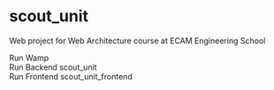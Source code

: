 # scout_unit
Web project for Web Architecture course at ECAM Engineering School

Run Wamp <br />
Run Backend scout_unit <br />
Run Frontend scout_unit_frontend <br />
